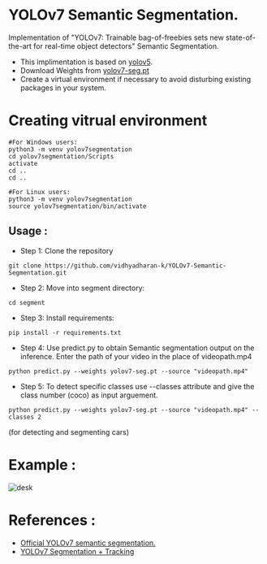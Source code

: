# YOLOv7 Semantic Segmentation.

Implementation of "YOLOv7: Trainable bag-of-freebies sets new state-of-the-art for real-time object detectors" Semantic Segmentation.

- This implimentation is based on [yolov5](https://github.com/ultralytics/yolov5).
- Download Weights from [yolov7-seg.pt](https://github.com/WongKinYiu/yolov7/releases/download/v0.1/yolov7-seg.pt)
- Create a virtual environment if necessary to avoid disturbing existing packages in your system.

# Creating vitrual environment

```
#For Windows users:
python3 -m venv yolov7segmentation
cd yolov7segmentation/Scripts
activate
cd ..
cd ..
```
```
#For Linux users:
python3 -m venv yolov7segmentation
source yolov7segmentation/bin/activate
```
## Usage : 
- Step 1: Clone the repository
```
git clone https://github.com/vidhyadharan-k/YOLOv7-Semantic-Segmentation.git
```
- Step 2: Move into segment directory:
```
cd segment
```
- Step 3: Install requirements:
```
pip install -r requirements.txt 
```
- Step 4: Use predict.py to obtain Semantic segmentation output on the inference. Enter the path of your video in the place of videopath.mp4
```
python predict.py --weights yolov7-seg.pt --source "videopath.mp4"
```
- Step 5: To detect specific classes use --classes attribute and give the class number (coco) as input arguement.
```
python predict.py --weights yolov7-seg.pt --source "videopath.mp4" --classes 2 
```
(for detecting and segmenting cars)


# Example :
![desk](https://user-images.githubusercontent.com/62550691/192598829-3b5e6c7b-9b4c-4812-8987-c76e50a90328.jpg)


# References :

- [Official YOLOv7 semantic segmentation.](https://github.com/WongKinYiu/yolov7/tree/u7)
- [YOLOv7 Segmentation + Tracking](https://github.com/RizwanMunawar/yolov7-segmentation)
